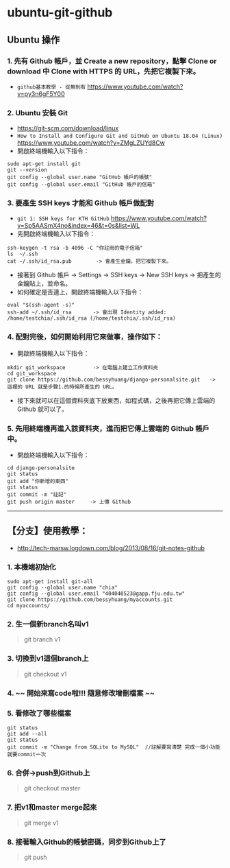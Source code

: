 # ubuntu-git-github

## Ubuntu 操作
### 1. 先有 Github 帳戶，並 Create a new repository，點擊 Clone or download 中 Clone with HTTPS 的 URL，先把它複製下來。
* `github基本教學 - 從無到有` 
https://www.youtube.com/watch?v=py3n6gF5Y00

### 2. Ubuntu 安裝 Git 
* https://git-scm.com/download/linux
* `How to Install and Configure Git and GitHub on Ubuntu 18.04 (Linux)` 
https://www.youtube.com/watch?v=ZMgLZUYd8Cw
* 開啟終端機輸入以下指令：
```
sudo apt-get install git
git --version
git config --global user.name "GitHub 帳戶的帳號"
git config --global user.email "GitHub 帳戶的信箱"
```

### 3. 要產生 SSH keys 才能和 Github 帳戶做配對
* `git 1: SSH keys for KTH GitHub` 
https://www.youtube.com/watch?v=Sp5AASmX4no&index=46&t=0s&list=WL
* 先開啟終端機輸入以下指令：
```
ssh-keygen -t rsa -b 4096 -C "你註冊的電子信箱"
ls  ~/.ssh
cat ~/.ssh/id_rsa.pub        -> 會產生金鑰，把它複製下來。
```
* 接著到 Github 帳戶 -> Settings -> SSH keys -> New SSH keys -> 把產生的金鑰貼上，並命名。
* 如何確定是否連上，開啟終端機輸入以下指令：
```
eval "$(ssh-agent -s)"
ssh-add ~/.ssh/id_rsa       -> 會出現 Identity added: /home/testchia/.ssh/id_rsa (/home/testchia/.ssh/id_rsa)
```

### 4. 配對完後，如何開始利用它來做事，操作如下：
* 開啟終端機輸入以下指令：
```
mkdir git_workspace         -> 在電腦上建立工作資料夾
cd git_workspace
git clone https://github.com/bessyhuang/django-personalsite.git   -> 這裡的 URL 就是步驟1.的時候所產生的 URL。
```
* 接下來就可以在這個資料夾底下放東西，如程式碼，之後再把它傳上雲端的 Github 就可以了。

### 5. 先用終端機再進入該資料夾，進而把它傳上雲端的 Github 帳戶中。
* 開啟終端機輸入以下指令：
```
cd django-personalsite
git status
git add "你新增的東西"
git status
git commit -m "註記"
git push origin master     -> 上傳 Github 
```
---

## 【分支】使用教學：
* http://tech-marsw.logdown.com/blog/2013/08/16/git-notes-github

### 1. 本機端初始化
```
sudo apt-get install git-all
git config --global user.name "chia"
git config --global user.email "404040523@gapp.fju.edu.tw"
git clone https://github.com/bessyhuang/myaccounts.git
cd myaccounts/
```
### 2. 生一個新branch名叫v1
> git branch v1

### 3. 切換到v1這個branch上
> git checkout v1

### 4. ~~ 開始來寫code啦!!! 隨意修改增刪檔案 ~~

### 5. 看修改了哪些檔案
```
git status
git add --all
git status
git commit -m "Change from SQLite to MySQL"  //註解要寫清楚 完成一個小功能就要commit一次
```
### 6. 合併->push到Github上
> git checkout master

### 7. 把v1和master merge起來
> git merge v1

### 8. 接著輸入Github的帳號密碼，同步到Github上了
> git push
